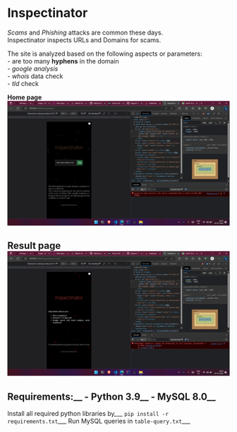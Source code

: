 # Inspectinator
_Scams_ and _Phishing_ attacks are common these days. <br/>
Inspectinator inspects URLs and Domains for scams. <br/>

The site is analyzed based on the following aspects or parameters: <br/>
    - are too many **hyphens** in the domain <br/>
    - *google analysis* <br/>
    - *whois* data check <br/>
    - *tld* check <br/>

__Home page__
![alt text](demo/home2.png)

__Result page__
![alt text](demo/result.png)
---
Requirements:__
    - Python 3.9__
    - MySQL 8.0__
---
Install all required python libraries by___
`pip install -r requirements.txt`___
Run MySQL queries in `table-query.txt`___
